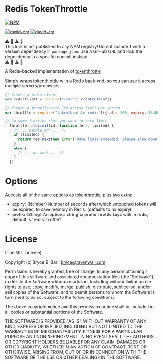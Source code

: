 Redis TokenThrottle
===================

[![NPM](https://nodei.co/npm/tokenthrottle-redis.png)](https://nodei.co/npm/tokenthrottle-redis/)

[![david-dm](https://david-dm.org/brycebaril/node-tokenthrottle-redis.png)](https://david-dm.org/brycebaril/node-tokenthrottle-redis/)
[![david-dm](https://david-dm.org/brycebaril/node-tokenthrottle-redis/dev-status.png)](https://david-dm.org/brycebaril/node-tokenthrottle-redis#info=devDependencies/)

:warning: :rotating_light: :warning: :rotating_light:  
This fork is not published to any NPM registry! Do not include it with a version dependency in `package.json`. Use a GitHub URL and lock the dependency to a specific commit instead.  
:warning: :rotating_light: :warning: :rotating_light:

A Redis-backed implementation of [tokenthrottle](http://npm.im/tokenthrottle)

Simply wraps [tokenthrottle](http://npm.im/tokenthrottle) with a Redis back-end, so you can use it across multiple servers/processes.

```javascript
// Create a redis client
var redisClient = require("redis").createClient()

// Create a throttle with 100 access limit per second.
var throttle = require("tokenthrottle-redis")({rate: 100, expiry: 86400}, redisClient)

// in some_function that you want to rate limit
  throttle.rateLimit(id, function (err, limited) {
    /* ... handle err ... */
    if (limited) {
      return res.next(new Error("Rate limit exceeded, please slow down."));
    }
    else {
      /* ... do work ... */
    }
  })

```

Options
=======

Accepts all of the same options as [tokenthrottle](http://npm.im/tokenthrottle), plus two extra:

* expiry: {Number} Number of seconds after which untouched tokens will be expired, to save memory in Redis. (defaults to no expiry)
* prefix: {String} An optional string to prefix throttle keys with in redis, default is "redisThrottle"

License
=======

(The MIT License)

Copyright (c) Bryce B. Baril <bryce@ravenwall.com>

Permission is hereby granted, free of charge, to any person obtaining a copy of this software and associated documentation files (the "Software"), to deal in the Software without restriction, including without limitation the rights to use, copy, modify, merge, publish, distribute, sublicense, and/or sell copies of the Software, and to permit persons to whom the Software is furnished to do so, subject to the following conditions:

The above copyright notice and this permission notice shall be included in all copies or substantial portions of the Software.

THE SOFTWARE IS PROVIDED "AS IS", WITHOUT WARRANTY OF ANY KIND, EXPRESS OR IMPLIED, INCLUDING BUT NOT LIMITED TO THE WARRANTIES OF MERCHANTABILITY, FITNESS FOR A PARTICULAR PURPOSE AND NONINFRINGEMENT. IN NO EVENT SHALL THE AUTHORS OR COPYRIGHT HOLDERS BE LIABLE FOR ANY CLAIM, DAMAGES OR OTHER LIABILITY, WHETHER IN AN ACTION OF CONTRACT, TORT OR OTHERWISE, ARISING FROM, OUT OF OR IN CONNECTION WITH THE SOFTWARE OR THE USE OR OTHER DEALINGS IN THE SOFTWARE.
